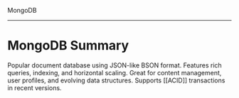 MongoDB

---


# **MongoDB Summary**
Popular document database using JSON-like BSON format. Features rich queries, indexing, and horizontal scaling. Great for content management, user profiles, and evolving data structures. Supports [[ACID]] transactions in recent versions.